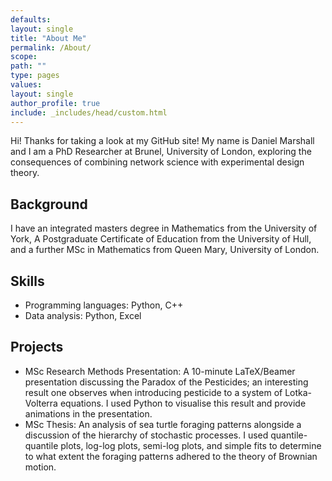 ```yaml
---
defaults:
layout: single
title: "About Me"
permalink: /About/
scope:
path: ""
type: pages
values:
layout: single
author_profile: true
include: _includes/head/custom.html
---
```


Hi! Thanks for taking a look at my GitHub site! My name is Daniel Marshall and I am a PhD Researcher at Brunel, University of London, exploring the consequences of combining network science with experimental design theory. 

## Background

I have an integrated masters degree in Mathematics from the University of York, A Postgraduate Certificate of Education from the University of Hull, and a further MSc in Mathematics from Queen Mary, University of London. 

## Skills

- Programming languages: Python, C++
- Data analysis: Python, Excel

## Projects

- MSc Research Methods Presentation: A 10-minute LaTeX/Beamer presentation discussing the Paradox of the Pesticides; an interesting result one observes when introducing pesticide to a system of Lotka-Volterra equations. I used Python to visualise this result and provide animations in the presentation. 
- MSc Thesis: An analysis of sea turtle foraging patterns alongside a discussion of the hierarchy of stochastic processes. I used quantile-quantile plots, log-log plots, semi-log plots, and simple fits to determine to what extent the foraging patterns adhered to the theory of Brownian motion. 


